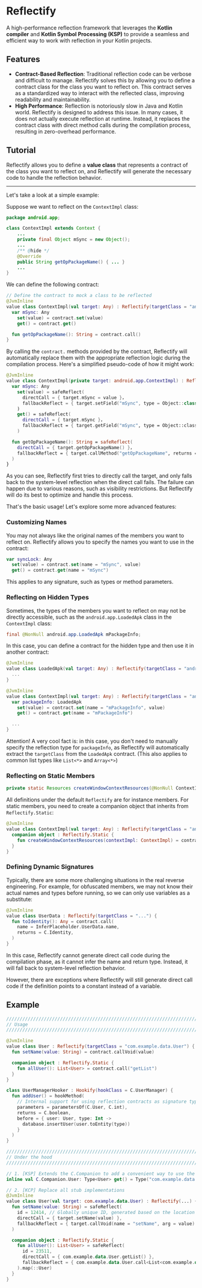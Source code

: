 # Reflectify

A high-performance reflection framework that leverages the **Kotlin compiler** and **Kotlin Symbol Processing (KSP)** to provide a seamless and efficient way to work with reflection in your Kotlin projects.

## Features

- **Contract-Based Reflection**: Traditional reflection code can be verbose and difficult to manage. Reflectify solves this by allowing you to define a contract class for the class you want to reflect on. This contract serves as a standardized way to interact with the reflected class, improving readability and maintainability.
- **High Performance**: Reflection is notoriously slow in Java and Kotlin world. Reflectify is designed to address this issue. In many cases, it does not actually execute reflection at runtime. Instead, it replaces the contract class with direct method calls during the compilation process, resulting in zero-overhead performance.

## Tutorial

Reflectify allows you to define a **value class** that represents a contract of the class you want to reflect on, and Reflectify will generate the necessary code to handle the reflection behavior.

------

Let's take a look at a simple example:

Suppose we want to reflect on the `ContextImpl` class:

```java
package android.app;

class ContextImpl extends Context {
    ...
    private final Object mSync = new Object();
    ...
    /** @hide */
    @Override
    public String getOpPackageName() { ... }
    ...
}
```

We can define the following contract:

```kotlin
// Define the contract to mock a class to be reflected
@JvmInline
value class ContextImpl(val target: Any) : Reflectify(targetClass = "android.app.ContextImpl") {
  var mSync: Any
    set(value) = contract.set(value)
    get() = contract.get()

  fun getOpPackageName(): String = contract.call()
}
```

By calling the `contract.` methods provided by the contract, Reflectify will automatically replace them with the appropriate reflection logic during the compilation process. Here's a simplified pseudo-code of how it might work:

```kotlin
@JvmInline
value class ContextImpl(private target: android.app.ContextImpl) : Reflectify(...) {
  var mSync: Any
    set(value) = safeReflect(
      directCall = { target.mSync = value }，
      fallbackReflect = { target.setField("mSync", type = Object::class, value = value) },
    )
    get() = safeReflect(
      directCall = { target.mSync }，
      fallbackReflect = { target.getField("mSync", type = Object::class) },
    )

  fun getOpPackageName(): String = safeReflect(
    directCall = { target.getOpPackageName() }，
    fallbackReflect = { target.callMethod("getOpPackageName", returns = String::class) },
  )
}
```

As you can see, Reflectify first tries to directly call the target, and only falls back to the system-level reflection when the direct call fails. The failure can happen due to various reasons, such as visibility restrictions. But Reflectify will do its best to optimize and handle this process.

That's the basic usage! Let's explore some more advanced features:

### Customizing Names

You may not always like the original names of the members you want to reflect on. Reflectify allows you to specify the names you want to use in the contract:

```kotlin
var syncLock: Any
  set(value) = contract.set(name = "mSync", value)
  get() = contract.get(name = "mSync")
```

This applies to any signature, such as types or method parameters.

### Reflecting on Hidden Types

Sometimes, the types of the members you want to reflect on may not be directly accessible, such as the `android.app.LoadedApk` class in the `ContextImpl`  class:

```java
final @NonNull android.app.LoadedApk mPackageInfo;
```

In this case,  you can define a contract for the hidden type and then use it in another contract:

```kotlin
@JvmInline
value class LoadedApk(val target: Any) : Reflectify(targetClass = "android.app.LoadedApk") {
  ...
}
```

```kotlin
@JvmInline
value class ContextImpl(val target: Any) : Reflectify(targetClass = "android.app.ContextImpl") {
  var packageInfo: LoadedApk
    set(value) = contract.set(name = "mPackageInfo", value)
    get() = contract.get(name = "mPackageInfo")

  ...
}
```

Attention! A very cool fact is: in this case, you don't need to manually specify the reflection type for `packageInfo`, as Reflectify will automatically extract the `targetClass` from the `LoadedApk` contract. (This also applies to common list types like `List<*>` and `Array<*>`)

### Reflecting on Static Members

```java
private static Resources createWindowContextResources(@NonNull ContextImpl windowContextBase) { ... }
```

All definitions under the default `Reflectify` are for instance members. For static members, you need to create a companion object that inherits from `Reflectify.Static`:

```kotlin
@JvmInline
value class ContextImpl(val target: Any) : Reflectify(targetClass = "android.app.ContextImpl") {
  companion object : Reflectify.Static {
    fun createWindowContextResources(contextImpl: ContextImpl) = contract.callVoid(contextImpl)
  }
}
```

### Defining Dynamic Signatures

Typically, there are some more challenging situations in the real reverse engineering. For example, for obfuscated members, we may not know their actual names and types before running, so we can only use variables as a substitute:

```kotlin
@JvmInline
value class UserData : Reflectify(targetClass = "...") {
  fun toIdentity(): Any = contract.call(
    name = InferPlaceholder.UserData.name,
    returns = C.Identity,
  )
}
```

In this case, Reflectify cannot generate direct call code during the compilation phase, as it cannot infer the name and return type. Instead, it will fall back to system-level reflection behavior.

However, there are exceptions where Reflectify will still generate direct call code if the definition points to a constant instead of a variable.

## Example

```kotlin
////////////////////////////////////////////////////////////////////////////////
// Usage
////////////////////////////////////////////////////////////////////////////////

@JvmInline
value class User : Reflectify(targetClass = "com.example.data.User") {
  fun setName(value: String) = contract.callVoid(value)

  companion object : Reflectify.Static {
    fun allUser(): List<User> = contract.call("getList")
  }
}

class UserManagerHooker : Hookify(hookClass = C.UserManager) {
  fun addUser() = hookMethod(
    // Internal support for using reflection contracts as signature types.
    parameters = parametersOf(C.User, C.int),
    returns = C.boolean,
    before = { user: User, type: Int ->
      database.insertUser(user.toEntity(type))
    }
  )
}

////////////////////////////////////////////////////////////////////////////////
// Under the hood
////////////////////////////////////////////////////////////////////////////////

// 1. [KSP] Extends the C.Companion to add a convenient way to use the target class of the contract
inline val C.Companion.User: Type<User> get() = Type("com.example.data.User")

// 2. [KCP] Replace all stub implementations
@JvmInline
value class User(val target: com.example.data.User) : Reflectify(...) {
  fun setName(value: String) = safeReflect(
    id = 12414, // Globally unique ID, generated based on the location hashcode of the source code
    directCall = { target.setName(value) },
    fallbackReflect = { target.callVoid(name = "setName", arg = value) },
  )

  companion object : Reflectify.Static {
    fun allUser(): List<User> = safeReflect(
      id = 23511,
      directCall = { com.example.data.User.getList() },
      fallbackReflect = { com.example.data.User.call<List<com.example.data.User>>(name = "getList") },
    ).map(::User)
  }
}
```

